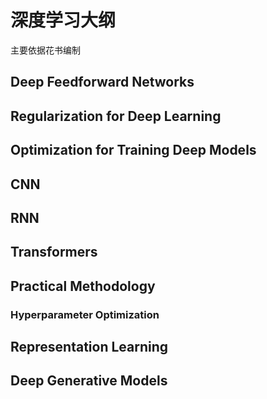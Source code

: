 # 深度学习大纲

主要依据花书编制

## Deep Feedforward Networks

## Regularization for Deep Learning

## Optimization for Training Deep Models

## CNN

## RNN

## Transformers

## Practical Methodology

### Hyperparameter Optimization

## Representation Learning

## Deep Generative Models
